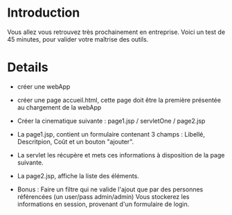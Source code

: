 # Introduction #

Vous allez vous retrouvez très prochainement en entreprise.
Voici un test de 45 minutes, pour valider votre maîtrise des outils.


# Details #

  * créer une webApp
  * créer une page accueil.html, cette page doit être la première présentée au chargement de la webApp
  * Créer la cinematique suivante : page1.jsp / servletOne / page2.jsp
  * La page1.jsp, contient un formulaire contenant 3 champs : Libellé, Descritpion, Coût et un bouton "ajouter".
  * La servlet les récupère et mets ces informations à disposition de la page suivante.
  * La page2.jsp, affiche la liste des éléments.

  * Bonus : Faire un filtre qui ne valide l'ajout que par des personnes référencées (un user/pass admin/admin) Vous stockerez les informations en session, provenant d'un formulaire de login.

